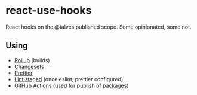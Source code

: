 # react-use-hooks

React hooks on the @talves published scope. Some opinionated, some not.

## Using

- [Rollup][rollup] (builds)
- [Changesets][changesets]
- [Prettier][prettier]
- [Lint staged][lint-staged] (once eslint, prettier configured)
- [GitHub Actions][actions] (used for publish of packages)

[rollup]: https://github.com/rollup/rollup
[changesets]: https://github.com/atlassian/changesets
[prettier]: https://prettier.io/docs/en/install.html
[lint-staged]: https://github.com/okonet/lint-staged
[actions]: https://docs.github.com/en/actions
